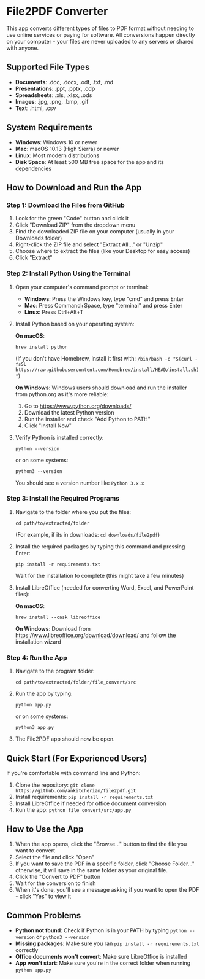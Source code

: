 
# File2PDF Converter 

This app converts different types of files to PDF format without needing to use online services or paying for software. All conversions happen directly on your computer - your files are never uploaded to any servers or shared with anyone.

## Supported File Types

- **Documents**: .doc, .docx, .odt, .txt, .md
- **Presentations**: .ppt, .pptx, .odp
- **Spreadsheets**: .xls, .xlsx, .ods
- **Images**: .jpg, .png, .bmp, .gif
- **Text**: .html, .csv

## System Requirements

- **Windows**: Windows 10 or newer
- **Mac**: macOS 10.13 (High Sierra) or newer
- **Linux**: Most modern distributions
- **Disk Space**: At least 500 MB free space for the app and its dependencies

## How to Download and Run the App 

### Step 1: Download the Files from GitHub
1. Look for the green "Code" button and click it
2. Click "Download ZIP" from the dropdown menu
3. Find the downloaded ZIP file on your computer (usually in your Downloads folder)
4. Right-click the ZIP file and select "Extract All..." or "Unzip"
5. Choose where to extract the files (like your Desktop for easy access)
6. Click "Extract"

### Step 2: Install Python Using the Terminal
1. Open your computer's command prompt or terminal:
   - **Windows**: Press the Windows key, type "cmd" and press Enter
   - **Mac**: Press Command+Space, type "terminal" and press Enter
   - **Linux**: Press Ctrl+Alt+T

2. Install Python based on your operating system:
   
   **On macOS**:
   ```
   brew install python
   ```
   (If you don't have Homebrew, install it first with: `/bin/bash -c "$(curl -fsSL https://raw.githubusercontent.com/Homebrew/install/HEAD/install.sh)"`)

   **On Windows**:
   Windows users should download and run the installer from python.org as it's more reliable:
   1. Go to https://www.python.org/downloads/
   2. Download the latest Python version
   3. Run the installer and check "Add Python to PATH"
   4. Click "Install Now"

3. Verify Python is installed correctly:
   ```
   python --version
   ```
   or on some systems:
   ```
   python3 --version
   ```
   You should see a version number like `Python 3.x.x`

### Step 3: Install the Required Programs
1. Navigate to the folder where you put the files:
   ```
   cd path/to/extracted/folder
   ```
   (For example, if its in downloads: `cd downloads/file2pdf`)

2. Install the required packages by typing this command and pressing Enter:
   ```
   pip install -r requirements.txt
   ```

   Wait for the installation to complete (this might take a few minutes)

3. Install LibreOffice (needed for converting Word, Excel, and PowerPoint files):
   
   **On macOS**:
   ```
   brew install --cask libreoffice
   ```

   **On Windows**:
   Download from https://www.libreoffice.org/download/download/ and follow the installation wizard

### Step 4: Run the App
1. Navigate to the program folder:
   ```
   cd path/to/extracted/folder/file_convert/src
   ```
2. Run the app by typing:
   ```
   python app.py
   ```
   or on some systems:
   ```
   python3 app.py
   ```
3. The File2PDF app should now be open.

## Quick Start (For Experienced Users)

If you're comfortable with command line and Python:

1. Clone the repository: `git clone https://github.com/ankitcherian/file2pdf.git`
2. Install requirements: `pip install -r requirements.txt`
3. Install LibreOffice if needed for office document conversion
4. Run the app: `python file_convert/src/app.py`

## How to Use the App

1. When the app opens, click the "Browse..." button to find the file you want to convert
2. Select the file and click "Open"
3. If you want to save the PDF in a specific folder, click "Choose Folder..." otherwise, it will save in the same folder as your original file.
4. Click the "Convert to PDF" button
5. Wait for the conversion to finish
6. When it's done, you'll see a message asking if you want to open the PDF - click "Yes" to view it

## Common Problems

- **Python not found**: Check if Python is in your PATH by typing `python --version` or `python3 --version`
- **Missing packages**: Make sure you ran `pip install -r requirements.txt` correctly
- **Office documents won't convert**: Make sure LibreOffice is installed
- **App won't start**: Make sure you're in the correct folder when running `python app.py`
  
